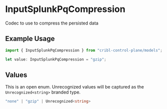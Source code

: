 # InputSplunkPqCompression

Codec to use to compress the persisted data

## Example Usage

```typescript
import { InputSplunkPqCompression } from "cribl-control-plane/models";

let value: InputSplunkPqCompression = "gzip";
```

## Values

This is an open enum. Unrecognized values will be captured as the `Unrecognized<string>` branded type.

```typescript
"none" | "gzip" | Unrecognized<string>
```